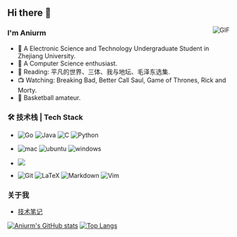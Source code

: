 ## Hi there 👋

<img align="right" alt="GIF" src="https://raw.githubusercontent.com/JoeyBling/JoeyBling/master/pic/pusheencode.gif" />

### I'm Aniurm

- 🌱 A Electronic Science and Technology Undergraduate Student in Zhejiang University.
- 🤩 A Computer Science enthusiast.
- 📖 Reading: 平凡的世界、三体、我与地坛、毛泽东选集.
- 📺 Watching: Breaking Bad, Better Call Saul, Game of Thrones, Rick and Morty.
- 🏀 Basketball amateur.

### 🛠 技术栈 | Tech Stack

- ![Go](https://img.shields.io/badge/Go-00ADD8?style=for-the-badge&logo=go&logoColor=white)
![Java](https://img.shields.io/badge/Java-ED8B00?style=for-the-badge&logo=openjdk&logoColor=white)
![C](https://img.shields.io/badge/C-00599C?style=for-the-badge&logo=c&logoColor=white)
![Python](https://img.shields.io/badge/Python-14354C?style=for-the-badge&logo=python&logoColor=white)

- ![mac](https://img.shields.io/badge/mac%20os-000000?style=for-the-badge&logo=apple&logoColor=white)
![ubuntu](https://img.shields.io/badge/Ubuntu-E95420?style=for-the-badge&logo=ubuntu&logoColor=white)
![windows](https://img.shields.io/badge/Windows-0078D6?style=for-the-badge&logo=windows&logoColor=white)

- ![](https://img.shields.io/badge/MySQL-005C84?style=for-the-badge&logo=mysql&logoColor=white)

- ![Git](https://img.shields.io/badge/git-%23F05033.svg?style=for-the-badge&logo=git&logoColor=white)
![LaTeX](https://img.shields.io/badge/latex-%23008080.svg?style=for-the-badge&logo=latex&logoColor=white)
![Markdown](https://img.shields.io/badge/markdown-%23000000.svg?style=for-the-badge&logo=markdown&logoColor=white)
![Vim](https://img.shields.io/badge/VIM-%2311AB00.svg?style=for-the-badge&logo=vim&logoColor=white)

### 关于我
- [技术笔记](https://aniurm.zeabur.app/)

[![Aniurm's GitHub stats](https://github-readme-stats.vercel.app/api?username=ANIURM&count_private=true&show_icons=true)](https://github.com/anuraghazra/github-readme-stats)
[![Top Langs](https://github-readme-stats.vercel.app/api/top-langs/?username=ANIURM&layout=compact)](https://github.com/anuraghazra/github-readme-stats)

